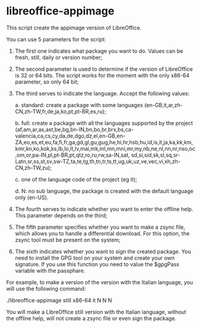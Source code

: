 # libreoffice-appimage
This script create the appimage version of LibreOffice.

You can use 5 parameters for the script:
1. The first one indicates what package you want to do. Values can be fresh, still, daily or version number;

2. The second parameter is used to determine if the version of LibreOffice is 32 or 64 bits. The script works for the moment      with the only x86-64 parameter, so only 64 bit;

3. The third serves to indicate the language. Accept the following values:

   a. standard: create a package with some languages (en-GB,it,ar,zh-CN,zh-TW,fr,de,ja,ko,pt,pt-BR,es,ru);
   
   b. full: create a package with all the languages supported by the project (af,am,ar,as,ast,be,bg,bn-IN,bn,bo,br,brx,bs,ca-         valencia,ca,cs,cy,da,de,dgo,dz,el,en-GB,en-ZA,eo,es,et,eu,fa,fi,fr,ga,gd,gl,gu,gug,he,hi,hr,hsb,hu,id,is,it,ja,ka,kk,km,       kmr,kn,ko,kok,ks,lb,lo,lt,lv,mai,mk,ml,mn,mni,mr,my,nb,ne,nl,nn,nr,nso,oc,om,or,pa-IN,pl,pt-BR,pt,qtz,ro,ru,rw,sa-IN,sat,       sd,si,sid,sk,sl,sq,sr-Latn,sr,ss,st,sv,sw-TZ,ta,te,tg,th,tn,tr,ts,tt,ug,uk,uz,ve,vec,vi,xh,zh-CN,zh-TW,zu);
   
   c. one of the language code of the project (eg it);
   
   d. N: no sub language, the package is created with the default language only (en-US).
   
4. The fourth serves to indicate whether you want to enter the offline help. This parameter depends on the third;

5. The fifth parameter specifies whether you want to make a zsync file, which allows you to handle a differential download. For    this option, the zsync tool must be present on the system;

6. The sixth indicates whether you want to sign the created package. You need to install the GPG tool on your system and create    your own signature. If you use this function you need to value the $gpgPass variable with the passphare.

For example, to make a version of the version with the Italian language, you will use the following command:

./libreoffice-appimage still x86-64 it N N N

You will make a LibreOffice still version with the Italian language, without the offline help, will not create a zsync file or even sign the package.
